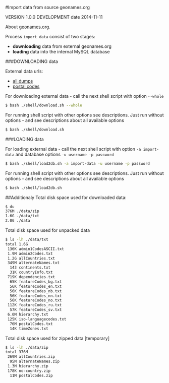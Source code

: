#Import data from source geonames.org

VERSION 1.0.0
DEVELOPMENT date 2014-11-11

About [geonames.org](http://www.geonames.org/about.html).  

Process `import data` consist of two stages:  
- **downloading** data from external geonames.org  
- **loading** data into the internal MySQL database  

###DOWNLOADING data

External data urls:
* [all dumps](http://download.geonames.org/export/dump)
* [postal codes](http://download.geonames.org/export/zip)

For downloading external data - call the next shell script with option `--whole`
```bash
$ bash ./shell/download.sh --whole
```

For running shell script with other options see descriptions.
Just run without options - and see descriptions about all available options
```bash
$ bash ./shell/download.sh
```

###LOADING data

For loading external data - call the next shell script with option `-a import-data`
and database options `-u username -p password`
```bash
$ bash ./shell/load2db.sh -a import-data -u username -p password
```

For running shell script with other options see descriptions.
Just run without options - and see descriptions about all available options
```bash
$ bash ./shell/load2db.sh
```

##Additionaly
Total disk space used for downloaded data:
```bash
$ du
376M ./data/zip  
1.6G ./data/txt  
2.0G ./data  
```
Total disk space used for unpacked data
```bash
$ ls -lh ./data/txt
total 1.6G
 136K admin1CodesASCII.txt
 1.9M admin2Codes.txt
 1.2G allCountries.txt
 349M alternateNames.txt
  143 continents.txt
  31K countryInfo.txt
 719K dependencies.txt
  65K featureCodes_bg.txt
  56K featureCodes_en.txt
  56K featureCodes_nb.txt
  56K featureCodes_nn.txt
  56K featureCodes_no.txt
 112K featureCodes_ru.txt
  57K featureCodes_sv.txt
 6.0M hierarchy.txt
 125K iso-languagecodes.txt
  76M postalCodes.txt
  14K timeZones.txt
```
Total disk space used for zipped data [temporary]
```bash
$ ls -lh ./data/zip
total 376M
 269M allCountries.zip
  95M alternateNames.zip
 1.3M hierarchy.zip
 178K no-country.zip
  11M postalCodes.zip
```
